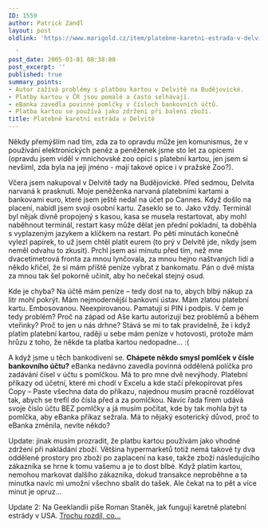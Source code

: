 ```yaml
---
ID: 1559
author: Patrick Zandl
layout: post
oldlink: 'https://www.marigold.cz/item/platebne-karetni-estrada-v-delvite

  '
post_date: 2005-03-01 08:38:00
post_excerpt: ''
published: true
summary_points:
- Autor zažívá problémy s platbou kartou v Delvitě na Budějovické.
- Platby kartou v ČR jsou pomalé a často selhávají.
- eBanka zavedla povinné pomlčky v číslech bankovních účtů.
- Platba kartou se používá jako zdržení při balení zboží.
title: Platebně karetní estráda v Delvitě
---
```


<p>Někdy přemýšlím nad tím, zda za to opravdu může jen komunismus, že v používání elektronických peněz a peněženek jsme sto let za opicemi (opravdu jsem viděl v mnichovské zoo opici s platební kartou, jen jsem si nevšiml, zda byla na její jméno - mají takové opice i v pražské Zoo?).</p>

<p>Včera jsem nakupoval v Delvitě tady na Budějovické. Před sedmou, Delvita narvaná k prasknutí. Moje peněženka narvaná platebními kartami a bankovami euro, které jsem ještě nedal na účet po Cannes. Když došlo na placení, nabídl jsem svoji osobní kartu. Zaseklo se to. Jako vždy. Terminál byl nějak divně propojený s kasou, kasa se musela restartovat, aby mohl  naběhnout terminál, restart kasy může dělat jen přední pokladní, ta doběhla s vyplazeným jazykem a klíčkem na restart. Po pěti minutách konečně vylezl papírek, to už jsem chtěl platit eurem (to prý v Delvitě jde, nikdy jsem neměl odvahu to zkusit). Prchl jsem asi minutu před tím, než mne dvacetimetrová fronta za mnou lynčovala, za mnou hejno naštvaných lidí a někdo křičel, že si mám příště peníze vybrat z bankomatu. Pán o dvě místa za mnou tak šel pokorně učinit, aby ho nečekal stejný osud.</p>

<p>Kde je chyba? Na účtě mám peníze – tedy dost na to, abych blbý nákup za litr mohl pokrýt. Mám nejmodernější bankovní ústav. Mám zlatou platební kartu. Embosovanou. Neexpirovanou. Pamatuji si PIN i podpis. V čem je tedy problém? Proč na západ od Aše kartu autorizují bez problémů a během vteřinky? Proč to jen u nás drhne? Stává se mi to tak pravidelně, že i když platím platební kartou, raději u sebe mám peníze v hotovosti, protože mám hrůzu z toho, že někde ta platba kartou nedopadne... :(</p>

<p>A když jsme u těch bankodivení se. <strong>Chápete někdo smysl pomlček v čísle bankovního účtu?</strong> eBanka nedávno zavedla povinná oddělená políčka pro zadávání čísel v účtu s pomlčkou. Má to pro mne dvě nevýhody. Platební příkazy od účetní, které mi chodí v Excelu a kde stačí překopírovat přes Copy – Paste všechna data do příkazu, najednou musím pracně rozdělovat tak, abych se trefil do čísla před a za pomlčkou. Navíc řada firem udává svoje číslo účtu BEZ pomlčky a já musím počítat, kde by tak mohla být ta pomlčka, aby eBanka příkaz sežrala. Má to nějaký esoterický důvod, proč to eBanka změnila, nevíte někdo?
</p>

<p>Update: jinak musím prozradit, že platbu kartou používám jako vhodné zdržení při nakládání zboží. Většina hypermarketů totiž nemá takové ty dva oddělené prostory pro zboží po zaplacení na kase, takže zboží následujícího zákazníka se hrne k tomu vašemu a je to dost blbé. Když platím kartou, nemohou markovat dalšího zákaznika, dokud transakce neproběhne a ta minutka navíc mi umožní všechno sbalit do tašek. Ale čekat na to pět a více minut je opruz...
</p>

<p>Update 2: Na Geeklandii píše Roman Staněk, jak fungují karetně platební estrády v USA. <a href="http://geeklandia.blogspot.com/2005/03/paper-or-plastic.html">Trochu rozdíl, co...</a>
</p>